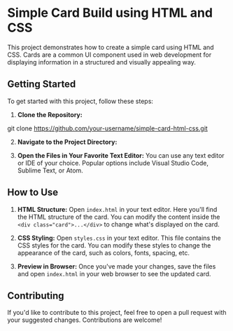 # Simple Card Build using HTML and CSS

This project demonstrates how to create a simple card using HTML and CSS. Cards are a common UI component used in web development for displaying information in a structured and visually appealing way.

## Getting Started

To get started with this project, follow these steps:

1. **Clone the Repository:**

git clone https://github.com/your-username/simple-card-html-css.git


2. **Navigate to the Project Directory:**

3. **Open the Files in Your Favorite Text Editor:**
You can use any text editor or IDE of your choice. Popular options include Visual Studio Code, Sublime Text, or Atom.

## How to Use

1. **HTML Structure:**
Open `index.html` in your text editor. Here you'll find the HTML structure of the card. You can modify the content inside the `<div class="card">...</div>` to change what's displayed on the card.

2. **CSS Styling:**
Open `styles.css` in your text editor. This file contains the CSS styles for the card. You can modify these styles to change the appearance of the card, such as colors, fonts, spacing, etc.

3. **Preview in Browser:**
Once you've made your changes, save the files and open `index.html` in your web browser to see the updated card.

## Contributing

If you'd like to contribute to this project, feel free to open a pull request with your suggested changes. Contributions are welcome!


